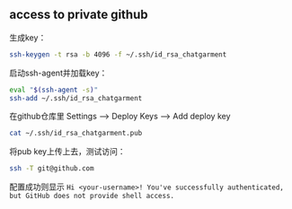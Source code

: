 ## access to private github

生成key：

```bash
ssh-keygen -t rsa -b 4096 -f ~/.ssh/id_rsa_chatgarment
```

启动ssh-agent并加载key：

```bash
eval "$(ssh-agent -s)"
ssh-add ~/.ssh/id_rsa_chatgarment
```

在github仓库里 Settings --> Deploy Keys --> Add deploy key

```bash
cat ~/.ssh/id_rsa_chatgarment.pub
```

将pub key上传上去，测试访问：

```bash
ssh -T git@github.com
```

配置成功则显示 `Hi <your-username>! You've successfully authenticated, but GitHub does not provide shell access.`



